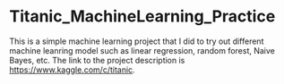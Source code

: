 # Titanic_MachineLearning_Practice


This is a simple machine learning project that I did to try out different machine leanring model such as linear regression, random forest, Naive Bayes, etc. The link to the project description is https://www.kaggle.com/c/titanic.
